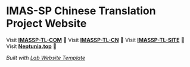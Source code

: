 
# IMAS-SP Chinese Translation Project Website

Visit **[IMASSP-TL-COM](https://imas-sp.com/)** 🚀
Visit **[IMASSP-TL-CN](https://imas-sp.cn/)** 🚀
Visit **[IMASSP-TL-SITE](https://imas-sp.site/)** 🚀
Visit **[Neptunia.top](https://neptunia.top/imas-sp-sch-tl/)** 🚀

_Built with [Lab Website Template](https://greene-lab.gitbook.io/lab-website-template-docs)_

